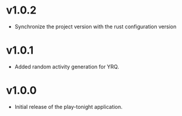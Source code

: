 # v1.0.2
- Synchronize the project version with the rust configuration version

# v1.0.1
- Added random activity generation for YRQ.

# v1.0.0
- Initial release of the play-tonight application.